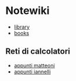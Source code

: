# Notewiki

- [library](library.md)
- [books](books.md)


## Reti di calcolatori

- [appunti matteoni](extra/matteoni_reti.pdf)
- [appunti iannelli](extra/iannelli_reti.pdf)
